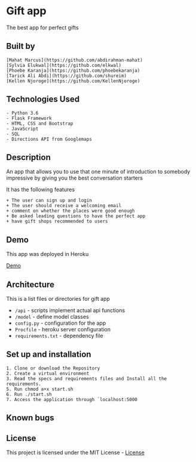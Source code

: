 # Gift app
The best app for perfect gifts

## Built by
    [Mahat Marcus](https://github.com/abdirahman-mahat)
    [Sylvia Elukwal](https://github.com/elkwal)
    [Phoebe Karanja](https://github.com/phoebekaranja)
    [Tarick Ali Abdi](https://github.com/shureim)
    [Kellen Njoroge](https://github.com/KellenNjoroge)

## Technologies Used

    - Python 3.6
    - Flask Framework
    - HTML, CSS and Bootstrap
    - JavaScript
    - SQL
    - Directions API from Googlemaps

## Description
An app that allows you to use that one minute of introduction to somebody impressive by giving you the best conversation starters

It has the following features


    + The user can sign up and login
    + The user should receive a welcoming email
    + comment on whether the places were good enough
    + Be asked leading questions to have the perfect app
    + have gift shops recommended to users



## Demo
This app was deployed in Heroku

[Demo](https://giftapp2.herokuapp.com/)

## Architecture
This is a list files or directories for gift app

+ `/api` - scripts implement actual api functions
+ `/model` - define  model classes
+ `config.py` - configuration for the app
+ `Procfile` - heroku server configuration
+ `requirements.txt` - dependency file

## Set up and installation

    1. Clone or download the Repository
    2. Create a virtual environment
    3. Read the specs and requirements files and Install all the requirements.
    5. Run chmod a+x start.sh
    6. Run ./start.sh
    7. Access the application through `localhost:5000

## Known bugs



## License

This project is licensed under the MIT License - [License](LICENSE)
